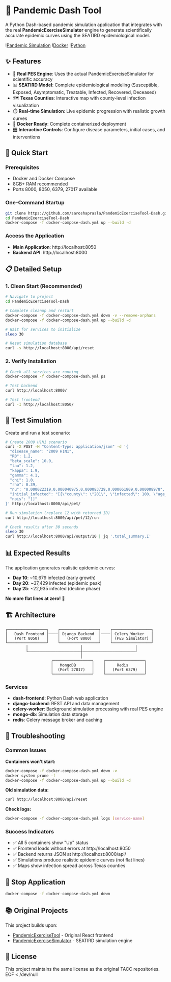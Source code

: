 # 🦠 Pandemic Dash Tool

A Python Dash-based pandemic simulation application that integrates with the real **PandemicExerciseSimulator** engine to generate scientifically accurate epidemic curves using the SEATIRD epidemiological model.

\![Pandemic Simulation](https://img.shields.io/badge/Status-Working-brightgreen) \![Docker](https://img.shields.io/badge/Docker-Ready-blue) \![Python](https://img.shields.io/badge/Python-Dash-orange)

## ✨ Features

- 🔬 **Real PES Engine**: Uses the actual PandemicExerciseSimulator for scientific accuracy
- 📊 **SEATIRD Model**: Complete epidemiological modeling (Susceptible, Exposed, Asymptomatic, Treatable, Infected, Recovered, Deceased)
- 🗺️ **Texas Counties**: Interactive map with county-level infection visualization
- ⏱️ **Real-time Simulation**: Live epidemic progression with realistic growth curves
- 🐳 **Docker Ready**: Complete containerized deployment
- 🎛️ **Interactive Controls**: Configure disease parameters, initial cases, and interventions

## 🚀 Quick Start

### Prerequisites
- Docker and Docker Compose
- 8GB+ RAM recommended
- Ports 8000, 8050, 6379, 27017 available

### One-Command Startup
```bash
git clone https://github.com/saroshaprasla/PandemicExerciseTool-Dash.git
cd PandemicExerciseTool-Dash
docker-compose -f docker-compose-dash.yml up --build -d
```

### Access the Application
- **Main Application**: http://localhost:8050
- **Backend API**: http://localhost:8000

## 📋 Detailed Setup

### 1. Clean Start (Recommended)
```bash
# Navigate to project
cd PandemicExerciseTool-Dash

# Complete cleanup and restart
docker-compose -f docker-compose-dash.yml down -v --remove-orphans
docker-compose -f docker-compose-dash.yml up --build -d

# Wait for services to initialize
sleep 30

# Reset simulation database
curl -s http://localhost:8000/api/reset
```

### 2. Verify Installation
```bash
# Check all services are running
docker-compose -f docker-compose-dash.yml ps

# Test backend
curl http://localhost:8000/

# Test frontend
curl -I http://localhost:8050/
```

## 🧪 Test Simulation

Create and run a test scenario:

```bash
# Create 2009 H1N1 scenario
curl -X POST -H "Content-Type: application/json" -d '{
  "disease_name": "2009 H1N1",
  "R0": 1.2,
  "beta_scale": 10.0,
  "tau": 1.2,
  "kappa": 1.9,
  "gamma": 4.1,
  "chi": 1.0,
  "rho": 0.39,
  "nu": "0.000022319,0.000040975,0.000083729,0.000061809,0.000008978",
  "initial_infected": "[{\"county\": \"201\", \"infected\": 100, \"age_group\": \"1\"}]",
  "npis": "[]"
}' http://localhost:8000/api/pet/

# Run simulation (replace 12 with returned ID)
curl http://localhost:8000/api/pet/12/run

# Check results after 30 seconds
sleep 30
curl http://localhost:8000/api/output/10 | jq '.total_summary.I'
```

## 📊 Expected Results

The application generates realistic epidemic curves:
- **Day 10**: ~10,679 infected (early growth)
- **Day 20**: ~37,429 infected (epidemic peak)
- **Day 25**: ~22,935 infected (decline phase)

**No more flat lines at zero\!** 🎉

## 🏗️ Architecture

```
┌─────────────────┐    ┌─────────────────┐    ┌─────────────────┐
│   Dash Frontend │────│ Django Backend  │────│ Celery Worker   │
│   (Port 8050)   │    │   (Port 8000)   │    │ (PES Simulator) │
└─────────────────┘    └─────────────────┘    └─────────────────┘
         │                       │                       │
         └───────────────────────┼───────────────────────┘
                                 │
                    ┌─────────────────┐    ┌─────────────────┐
                    │   MongoDB       │    │     Redis       │
                    │  (Port 27017)   │    │   (Port 6379)   │
                    └─────────────────┘    └─────────────────┘
```

### Services
- **dash-frontend**: Python Dash web application
- **django-backend**: REST API and data management
- **celery-worker**: Background simulation processing with real PES engine
- **mongo-db**: Simulation data storage
- **redis**: Celery message broker and caching

## 🔧 Troubleshooting

### Common Issues

**Containers won't start:**
```bash
docker-compose -f docker-compose-dash.yml down -v
docker system prune -f
docker-compose -f docker-compose-dash.yml up --build -d
```

**Old simulation data:**
```bash
curl http://localhost:8000/api/reset
```

**Check logs:**
```bash
docker-compose -f docker-compose-dash.yml logs [service-name]
```

### Success Indicators
- ✅ All 5 containers show "Up" status
- ✅ Frontend loads without errors at http://localhost:8050
- ✅ Backend returns JSON at http://localhost:8000/api/
- ✅ Simulations produce realistic epidemic curves (not flat lines)
- ✅ Maps show infection spread across Texas counties

## 🛑 Stop Application

```bash
docker-compose -f docker-compose-dash.yml down
```

## 📚 Original Projects

This project builds upon:
- [PandemicExerciseTool](https://github.com/TACC/PandemicExerciseTool) - Original React frontend
- [PandemicExerciseSimulator](https://github.com/TACC/PandemicExerciseSimulator) - SEATIRD simulation engine



## 📄 License

This project maintains the same license as the original TACC repositories.
EOF < /dev/null